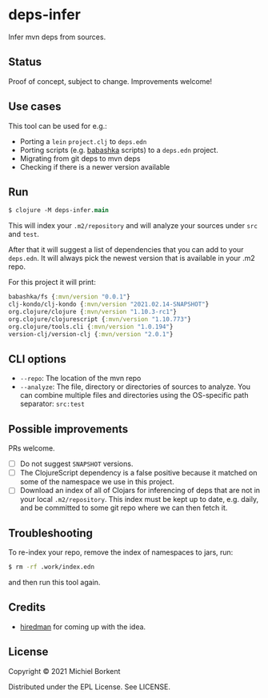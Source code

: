 # deps-infer

Infer mvn deps from sources.

## Status

Proof of concept, subject to change. Improvements welcome!

## Use cases

This tool can be used for e.g.:

- Porting a `lein` `project.clj` to `deps.edn`
- Porting scripts (e.g. [babashka](https://github.com/babashka/babashka)
scripts) to a `deps.edn` project.
- Migrating from git deps to mvn deps
- Checking if there is a newer version available

## Run

``` clojure
$ clojure -M deps-infer.main
```

This will index your `.m2/repository` and will analyze your sources under `src`
and `test`.

After that it will suggest a list of dependencies that you can add to your
`deps.edn`. It will always pick the newest version that is available in your .m2
repo.

For this project it will print:

``` clojure
babashka/fs {:mvn/version "0.0.1"}
clj-kondo/clj-kondo {:mvn/version "2021.02.14-SNAPSHOT"}
org.clojure/clojure {:mvn/version "1.10.3-rc1"}
org.clojure/clojurescript {:mvn/version "1.10.773"}
org.clojure/tools.cli {:mvn/version "1.0.194"}
version-clj/version-clj {:mvn/version "2.0.1"}
```

## CLI options

- `--repo`: The location of the mvn repo
- `--analyze`: The file, directory or directories of sources to analyze. You can
combine multiple files and directories using the OS-specific path separator:
`src:test`

## Possible improvements

PRs welcome.

- [ ] Do not suggest `SNAPSHOT` versions.
- [ ] The ClojureScript dependency is a false positive because it matched on
some of the namespace we use in this project.
- [ ] Download an index of all of Clojars for inferencing of deps that are not
      in your local `.m2/repository`. This index must be kept up to date,
      e.g. daily, and be committed to some git repo where we can then fetch it.

## Troubleshooting

To re-index your repo, remove the index of namespaces to jars, run:

``` bash
$ rm -rf .work/index.edn
```

and then run this tool again.

## Credits

- [hiredman](https://gist.github.com/hiredman/15186e238dc365fd72e2e09c3eb7561a)
for coming up with the idea.

## License

Copyright © 2021 Michiel Borkent

Distributed under the EPL License. See LICENSE.
